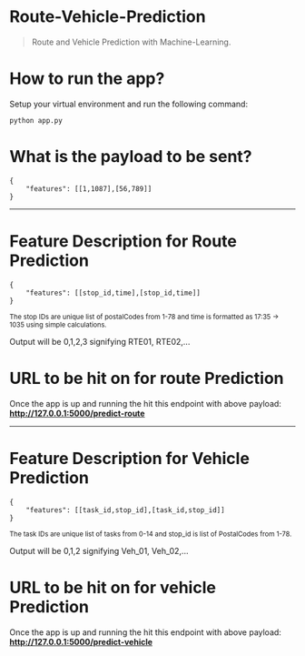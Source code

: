 # Route-Vehicle-Prediction
> Route and Vehicle Prediction with Machine-Learning.

# How to run the app?
Setup your virtual environment and run the following command:
```
python app.py
```

# What is the payload to be sent?
```
{
    "features": [[1,1087],[56,789]]
}
```
<hr/>

# Feature Description for Route Prediction
```
{
    "features": [[stop_id,time],[stop_id,time]]
}
```
<small>The stop IDs are unique list of postalCodes from 1-78 and time is formatted as 17:35 -> 1035 using simple calculations.</small>

<p>Output will be 0,1,2,3 signifying RTE01, RTE02,...</p>

# URL to be hit on for route Prediction
Once the app is up and running the hit this endpoint with above payload: <strong>http://127.0.0.1:5000/predict-route</strong>

<hr/>

# Feature Description for Vehicle Prediction
```
{
    "features": [[task_id,stop_id],[task_id,stop_id]]
}
```
<small>The task IDs are unique list of tasks from 0-14 and stop_id is list of PostalCodes from 1-78.</small>

<p>Output will be 0,1,2 signifying Veh_01, Veh_02,...</p>

# URL to be hit on for vehicle Prediction
Once the app is up and running the hit this endpoint with above payload: <strong>http://127.0.0.1:5000/predict-vehicle</strong>
